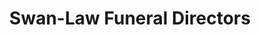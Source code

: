---
title: "Swan-Law Funeral Directors"
url: /colorado-springs/swan-law-funeral-directors/
shop: funeral directors
---